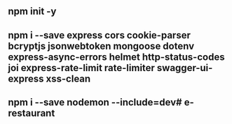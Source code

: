 ## npm init -y

## npm i --save express cors cookie-parser bcryptjs jsonwebtoken mongoose dotenv express-async-errors helmet http-status-codes joi express-rate-limit rate-limiter swagger-ui-express xss-clean

## npm i --save nodemon --include=dev# e-restaurant
